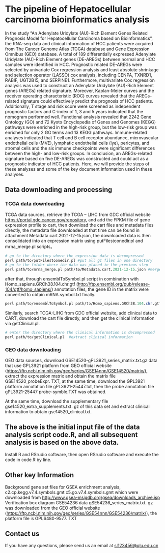 # The pipeline of Hepatocellular carcinoma bioinformatics analysis 

In the study “An Adenylate Uridylate (AU)-Rich Element Genes Related Prognosis Model for Hepatocellular Carcinoma based on Bioinformatics”, the RNA-seq data and clinical information of HCC patients were acquired from The Cancer Genome Atlas (TCGA) database and Gene Expression Omnibus (GEO) database. A total of 189 differentially expressed Adenylate Uridylate (AU)-Rich Element genes (DE-AREGs) between normal and HCC samples were identified in HCC. Prognostic related DE-AREGs were selected by univariate Cox regression analysis and least absolute shrinkage and selection operator (LASSO) cox analysis, including CENPA, TXNRD1, RABIF, UGT2B15, and SERPINE1. Furthermore, multivariate Cox regression analysis was used to construct an Adenylate Uridylate (AU)-Rich Element genes (AREGs) related signature. Moreover, Kaplan-Meier curves and the receiver operating characteristic (ROC) curves revealed that the AREGs-related signature could effectively predict the prognosis of HCC patients. Additionally, T stage and risk score were screened as independent prognostic factors and C-index of 1, 3 and 5 years indicated that the nomogram performed well. Functional analysis revealed that 2242 Gene Ontology (GO) and 72 Kyoto Encyclopedia of Genes and Genomes (KEGG) pathways were enriched in the high-risk group, but the low-risk group was enriched for only 2 GO terms and 13 KEGG pathways. Immune-related analyses indicated that T cell and B cell receptor abundance, microvascular endothelial cells (MVE), lymphatic endothelial cells (lye), pericytes, and stromal cells and the six immune checkpoints were significant differences between the high- and low-risk groups. In conclusion, an AREGs-related signature based on five DE-AREGs was constructed and could act as a prognostic indicator of HCC patients.
Here, we will provide the steps of these analyses and some of the key document information used in these analyses.

## Data downloading and processing

### TCGA data downloading

TCGA data sources, retrieve the TCGA – LIHC from GDC official website https://portal.gdc.cancer.gov/repository, and add the FPKM file of gene expression profile to cart, then download the cart files and metadata files directly, the metadata file downloaded at that time can be found in attachment Metadata.cart.2021-12-15.json, the downloaded data is then consolidated into an expression matrix using putFilestoonedir.pl and mrna_merge.pl scripts。

``` perl
# go to the directory where the expression data is decompressed
perl path/to/putFilestoonedir.pl #put all gz files in one directory
# go to the folder where the data was placed in the previous step
perl path/to/mrna_merge.pl path/to/Metadata.cart.2021-12-15.json #merge the expression data of a single sample into a matrix
```

after that, through ensemblToSymbol.pl script in combination with Homo_sapiens.GRCh38.104.chr.gtf (http://ftp.ensembl.org/pub/release-104/gtf/homo_sapiens/) annotation files, the gene ID in the matrix were converted to obtain mRNA.symbol.txt finally. 

``` perl
perl path/to/ensemblToSymbol.pl path/to/Homo_sapiens.GRCh38.104.chr.gtf path/to/ensemblmatrix.txt path/to/symbolmatrix.txt #convert ID
```

Similarly, search TCGA-LIHC from GDC official website, add clinical data to CART, download the cart file directly, and then get the clinical information via getClinical.pl.

``` perl
# enter the directory where the clinical information is decompressed
perl path/to/getClinical.pl  #extract clinical information
```

### GEO data downloading

GEO data sources, download GSE14520-gPL3921_series_matrix.txt.gz data that use GPL3921 platform from GEO official website (https://ftp.ncbi.nlm.nih.gov/geo/series/GSE14nnn/GSE14520/matrix/), extract the expression matrix and obtain the matrix file GSE14520_probeExpr. TXT, at the same time, download the GPL3921 platform annotation file gPL3921-25447.txt, then the probe annotation file gPL3921-25447 probe-symble.TXT was obtained. 

At the same time, download the supplementary file gse14520_extra_supplements.txt. gz of this data set and extract clinical information to obtain gse14520_clinical.txt.

## The above is the initial input file of the data analysis script code.R, and all subsequent analysis is based on the above data.

Install R and RSrudio software, then open RSrudio software and execute the code in code.R by line.

## Other key Information

Background gene set files for GSEA enrichment analysis, c2.cp.kegg.v7.4.symbols.gmt c5.go.v7.4.symbols.gmt which were downloaded from http://www.gsea-msigdb.org/gsea/downloads_archive.jsp Verification box diagram GSE54236 data gSE54236_series_matrix.txt. gz was downloaded from the GEO official website (https://ftp.ncbi.nlm.nih.gov/geo/series/GSE54nnn/GSE54236/matrix/), the platform file is GPL6480-9577. TXT

## Contact us

If you have any questions, please send us an email at sl123456@qlu.edu.cn
